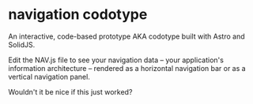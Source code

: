 # navigation codotype
An interactive, code-based prototype AKA codotype built with Astro and SolidJS.

Edit the NAV.js file to see your navigation data – your application's information architecture – rendered as a horizontal navigation bar or as a vertical navigation panel. 

Wouldn't it be nice if this just worked?